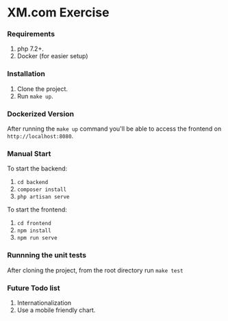 # XM.com Exercise

### Requirements

1. php 7.2+.
2. Docker (for easier setup)

### Installation

1. Clone the project.
2. Run `make up`.

### Dockerized Version

After running the `make up` command you'll be able to access the frontend on `http://localhost:8080`.

### Manual Start

To start the backend:

1. `cd backend`
2. `composer install`
3. `php artisan serve`

To start the frontend:

1. `cd frontend`
2. `npm install`
3. `npm run serve`

### Runnning the unit tests

After cloning the project, from the root directory run `make test`

### Future Todo list

1. Internationalization
2. Use a mobile friendly chart.
